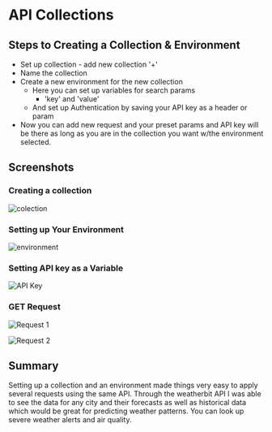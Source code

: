 # API Collections

## Steps to Creating a Collection & Environment
* Set up collection - add new collection '+'
* Name the collection
* Create a new environment for the new collection
  - Here you can set up variables for search params
    * 'key' and 'value'
  - And set up Authentication by saving your API key as a header or param
* Now you can add new request and your preset params and API key will be there as long as you are in the collection you want w/the environment selected. 

## Screenshots
### Creating a collection

![colection](<collection.png>)

### Setting up Your Environment

![environment](<enviroment.png>)

### Setting API key as a Variable

![API Key](<apiKey.png>)

### GET Request

![Request 1](<request.png>)

![Request 2](<request2.png>)

## Summary

Setting up a collection and an environment made things very easy to apply several requests using the same API. Through the weatherbit API I was able to see the data for any city and their forecasts as well as historical data which would be great for predicting weather patterns. You can look up severe weather alerts and air quality.